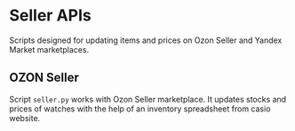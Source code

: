 # Seller APIs

Scripts designed for updating items and prices on Ozon Seller and Yandex Market marketplaces.

## OZON Seller

Script `seller.py` works with Ozon Seller marketplace. It updates stocks and prices of watches with the help of an inventory spreadsheet from casio website.